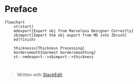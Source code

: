 # Preface


```mermaid
flowchart
	st(start)
	mdexport[Export obj from Marvelous Designer Correctly]
	zbimport[Import the obj export from MD into Zbrush]
	ed(finish)
	
	thicknesss[Thickness Processing]
	bordersmooth[Garment bordersmoothing]
	st-->mdexport-->zbimport-->thickness
	


```


> Written with [StackEdit](https://stackedit.io/).
<!--stackedit_data:
eyJoaXN0b3J5IjpbLTM2Njk1MjE3OSwtNjYwMDUzMjAwLDExNz
gzMjgyNjNdfQ==
-->